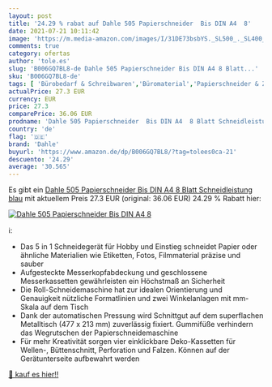 ```yaml
---
layout: post
title: '24.29 % rabat auf Dahle 505 Papierschneider  Bis DIN A4  8'
date: 2021-07-21 10:11:42
image: 'https://m.media-amazon.com/images/I/31DE73bsbYS._SL500_._SL400_.jpg'
comments: true
category: ofertas
author: 'tole.es'
slug: 'B006GQ7BL8-de Dahle 505 Papierschneider Bis DIN A4 8 Blatt...'
sku: 'B006GQ7BL8-de'
tags: [ 'Bürobedarf & Schreibwaren','Büromaterial','Papierschneider & Zubehör: Stapelschneider','Scheren & Schneidemaschinen','Schneidemaschinen & Klingen','dahle', ]
actualPrice: 27.3 EUR
currency: EUR
price: 27.3
comparePrice: 36.06 EUR
prodname: 'Dahle 505 Papierschneider  Bis DIN A4  8 Blatt Schneidleistung  blau'
country: 'de'
flag: '🇩🇪'
brand: 'Dahle'
buyurl: 'https://www.amazon.de/dp/B006GQ7BL8/?tag=tolees0ca-21'
descuento: '24.29'
average: '30.565'
---
```


Es gibt ein [Dahle 505 Papierschneider  Bis DIN A4  8 Blatt Schneidleistung  blau](https://www.amazon.de/dp/B006GQ7BL8/?tag=tolees0ca-21) mit aktuellem Preis 27.3 EUR (original: 36.06 EUR) 24.29 % Rabatt hier:

[![Dahle 505 Papierschneider  Bis DIN A4  8](https://m.media-amazon.com/images/I/31DE73bsbYS._SL500_._SL400_.jpg)](https://www.amazon.de/dp/B006GQ7BL8/?tag=tolees0ca-21)

ℹ️:

- Das 5 in 1 Schneidegerät für Hobby und Einstieg schneidet Papier oder ähnliche Materialien wie Etiketten, Fotos, Filmmaterial präzise und sauber
- Aufgesteckte Messerkopfabdeckung und geschlossene Messerkassetten gewährleisten ein Höchstmaß an Sicherheit
- Die Roll-Schneidemaschine hat zur idealen Orientierung und Genauigkeit nützliche Formatlinien und zwei Winkelanlagen mit mm-Skala auf dem Tisch
- Dank der automatischen Pressung wird Schnittgut auf dem superflachen Metalltisch (477 x 213 mm) zuverlässig fixiert. Gummifüße verhindern das Wegrutschen der Papierschneidemaschine
- Für mehr Kreativität sorgen vier einklickbare Deko-Kassetten für Wellen-, Büttenschnitt, Perforation und Falzen. Können auf der Gerätunterseite aufbewahrt werden

[🛒 kauf es hier!!](https://www.amazon.de/dp/B006GQ7BL8/?tag=tolees0ca-21)
